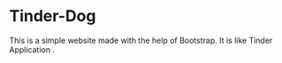 # Tinder-Dog
This is a simple website made with the help of Bootstrap. It is like Tinder Application .

